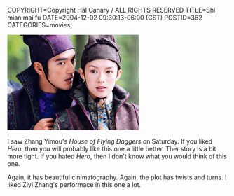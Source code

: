 COPYRIGHT=Copyright Hal Canary / ALL RIGHTS RESERVED
TITLE=Shi mian mai fu
DATE=2004-12-02 09:30:13-06:00 (CST)
POSTID=362
CATEGORIES=movies;

![[screencap from presskit]](/images/2004-house-of-flying-dagers-1.jpg)

I saw Zhang Yimou's _House of Flying Daggers_ on Saturday. If you liked _Hero_, then you will probably like this one a little better. Ther story is a bit more tight. If you hated _Hero_, then I don't know what you would think of this one.

Again, it has beautiful cinimatography. Again, the plot has twists and turns. I liked Ziyi Zhang's performace in this one a lot.
